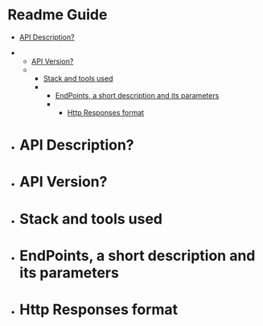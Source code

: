 # Readme Guide
- [API Description?](#API-Description?)
- - [API Version?](#API-Version?)
  - - [Stack and tools used](#Stack-and-tools-used)
    - - [EndPoints, a short description and its parameters](#EndPoints,-a-short-description-and-its-parameters)
      - - [Http Responses format](#Http-Responses-format)

- # API Description?
- # API Version?
- # Stack and tools used
- # EndPoints, a short description and its parameters
- # Http Responses format

